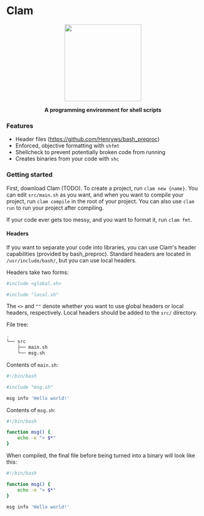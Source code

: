 # Clam

<p align="center">
<a href="https://github.com/Henryws/clam"><img align="center" src="https://webstockreview.net/images/clam-clipart-svg-10.png" width="200" height="200"></a>
</p>

<p align="center"><b>A programming environment for shell scripts</b></p>

### Features
* Header files (https://github.com/Henryws/bash_preproc)
* Enforced, objective formatting with `shfmt`
* Shellcheck to prevent potentially broken code from running
* Creates binaries from your code with `shc`

### Getting started
First, download Clam (TODO). To create a project, run `clam new {name}`. You can edit `src/main.sh` as you want, and when you want to compile your project, run `clam compile` in the root of your project. You can also use `clam run` to run your project after compiling.

If your code ever gets too messy, and you want to format it, run `clam fmt`.

#### Headers
If you want to separate your code into libraries, you can use Clam's header capabilities (provided by bash_preproc). Standard headers are located in `/usr/include/bash/`, but you can use local headers.

Headers take two forms:
```bash
#include <global.sh>

#include "local.sh"
```

The `<>` and `""` denote whether you want to use global headers or local headers, respectively. Local headers should be added to the `src/` directory.

File tree:
```bash
.
└── src
    ├── main.sh
    └── msg.sh
```

Contents of `main.sh`:
```bash
#!/bin/bash

#include "msg.sh"

msg info 'Hello world!'
```

Contents of `msg.sh`:
```bash
#!/bin/bash

function msg() {
    echo -e "> $*"
}
```

When compiled, the final file before being turned into a binary will look like this:
```bash
#!/bin/bash

function msg() {
    echo -e "> $*"
}

msg info 'Hello world!'
```
